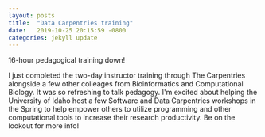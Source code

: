 ```yaml
---
layout: posts
title:  "Data Carpentries training"
date:   2019-10-25 20:15:59 -0800
categories: jekyll update
---
```

16-hour pedagogical training down!

I just completed the two-day instructor training through The Carpentries alongside a few other colleages from Bioinformatics and Computational Biology. It was so refreshing to talk pedagogy. I'm excited about helping the University of Idaho host a few Software and Data Carpentries workshops in the Spring to help empower others to utilize programming and other computational tools to increase their research productivity. Be on the lookout for more info!
